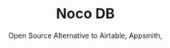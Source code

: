 ---
 title: Noco DB
 subtitle: Open Source Alternative to Airtable, Appsmith, 
 description: Open Source Airtable Alternative
 image: https://cdn.prod.website-files.com/6220c55c69733896bb8a4724/63f5bea0bf1f1b6cf3c6f5d7_PuAhFNJZgwPR2MKoYLr2L5dXWD-TP-RAuTJUXzS93K8.jpeg
 image-alt: noco-logo
 license: AGPL V3
 tags: ["database","tools"]
 type: Database
 link:  https://www.nocodb.com/
 description2: NocoDB is a powerful no-code platform that simplifies database management and application development. By connecting to your existing databases like MySQL or PostgreSQL, NocoDB transforms them into a user-friendly spreadsheet interface. This intuitive approach empowers non-technical users to create and manage databases without requiring extensive programming knowledge. With NocoDB, teams can collaborate effectively on projects, build custom applications, and automate workflows, all while maintaining control over their data.
---